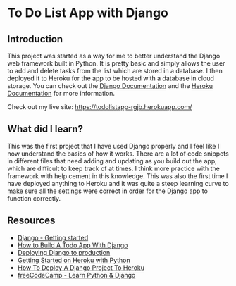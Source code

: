 # To Do List App with Django

## Introduction

This project was started as a way for me to better understand the Django web framework built in Python. It is pretty basic and simply allows the user to add and delete tasks from the list which are stored in a database.  I then deployed it to Heroku for the app to be hosted with a database in cloud storage. You can check out the [Django Documentation](https://docs.djangoproject.com/en/3.2/) and the [Heroku Documentation](https://devcenter.heroku.com/categories/reference) for more information.

Check out my live site: https://todolistapp-rgjb.herokuapp.com/ 

## What did I learn?

This was the first project that I have used Django properly and I feel like I now understand the basics of how it works. There are a lot of code snippets in different files that need adding and updating as you build out the app, which are difficult to keep track of at times. I think more practice with the framework with help cement in this knowledge. This was also the first time I have deployed anything to Heroku and it was quite a steep learning curve to make sure all the settings were correct in order for the Django app to function correctly.

## Resources

* [Django - Getting started](https://docs.djangoproject.com/en/3.2/intro/)
* [How to Build A Todo App With Django](https://medium.com/fbdevclagos/how-to-build-a-todo-app-with-django-17afdc4a8f8c)
* [Deploying Django to production](https://developer.mozilla.org/en-US/docs/Learn/Server-side/Django/Deployment)
* [Getting Started on Heroku with Python](https://devcenter.heroku.com/articles/getting-started-with-python)
* [How To Deploy A Django Project To Heroku](https://www.codewithtomi.ml/2020/12/how-to-deploy-django-project-to-heroku.html)
* [freeCodeCamp - Learn Python & Django](https://www.youtube.com/watch?v=qPtScmB8CgA)
